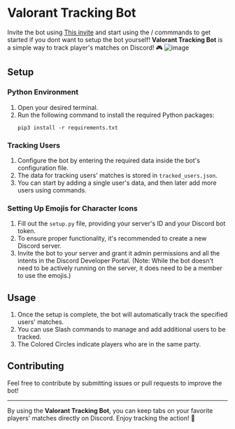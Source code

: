 
# Valorant Tracking Bot
Invite the bot using [This invite](https://discord.com/oauth2/authorize?client_id=1084845920996302988&permissions=125968&scope=bot) and start using the / commmands to get started if you dont want to setup the bot yourself!
**Valorant Tracking Bot** is a simple way to track player's matches on Discord! 🎮
![image](https://github.com/0xCyll/valorant-tracking-bot/assets/57342571/415d5c7b-09b7-432d-9369-5b8e963bf410)

## Setup

### Python Environment

1. Open your desired terminal.
2. Run the following command to install the required Python packages:
   ```
   pip3 install -r requirements.txt
   ```

### Tracking Users

1. Configure the bot by entering the required data inside the bot's configuration file.
2. The data for tracking users' matches is stored in `tracked_users.json`.
3. You can start by adding a single user's data, and then later add more users using commands.

### Setting Up Emojis for Character Icons

1. Fill out the `setup.py` file, providing your server's ID and your Discord bot token.
2. To ensure proper functionality, it's recommended to create a new Discord server.
3. Invite the bot to your server and grant it admin permissions and all the intents in the Discord Developer Portal.
   (Note: While the bot doesn't need to be actively running on the server, it does need to be a member to use the emojis.)

## Usage

1. Once the setup is complete, the bot will automatically track the specified users' matches.
2. You can use Slash commands to manage and add additional users to be tracked.
3. The Colored Circles indicate players who are in the same party.

## Contributing

Feel free to contribute by submitting issues or pull requests to improve the bot!

---

By using the **Valorant Tracking Bot**, you can keep tabs on your favorite players' matches directly on Discord. Enjoy tracking the action! 🎉
